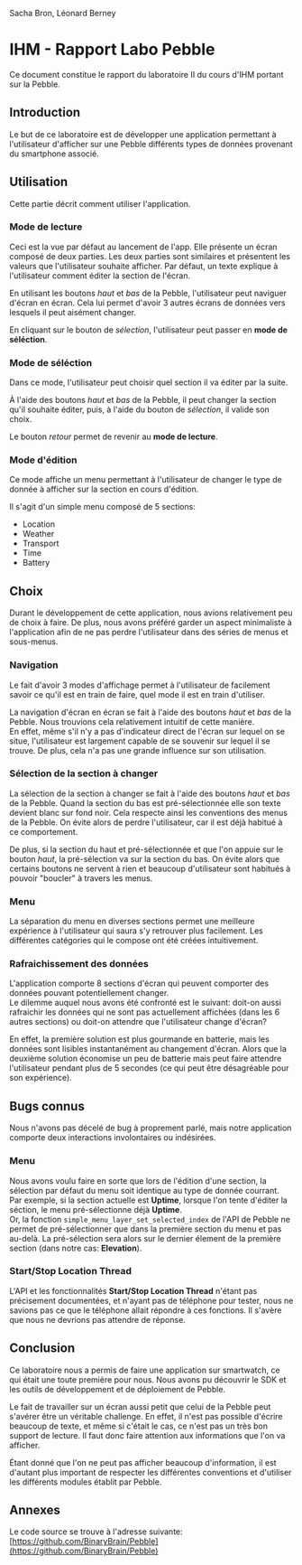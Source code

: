 Sacha Bron, Léonard Berney

IHM - Rapport Labo Pebble
=========================

Ce document constitue le rapport du laboratoire II du cours d'IHM portant sur la Pebble.

Introduction
------------

Le but de ce laboratoire est de développer une application permettant à l'utilisateur d'afficher sur une Pebble différents types de données provenant du smartphone associé.

Utilisation
-----------

Cette partie décrit comment utiliser l'application.

### Mode de lecture

Ceci est la vue par défaut au lancement de l'app. Elle présente un écran composé de deux parties. 
Les deux parties sont similaires et présentent les valeurs que l'utilisateur souhaite afficher.
Par défaut, un texte explique à l'utilisateur comment éditer la section de l'écran.

En utilisant les boutons _haut_ et _bas_ de la Pebble, l'utilisateur peut naviguer d'écran en écran.
Cela lui permet d'avoir 3 autres écrans de données vers lesquels il peut aisément changer.

En cliquant sur le bouton de _sélection_, l'utilisateur peut passer en **mode de séléction**.

### Mode de séléction

Dans ce mode, l'utilisateur peut choisir quel section il va éditer par la suite.

À l'aide des boutons _haut_ et _bas_ de la Pebble, il peut changer la section qu'il souhaite éditer, puis, à l'aide du bouton de _sélection_, il valide son choix.

Le bouton _retour_ permet de revenir au **mode de lecture**. 

### Mode d'édition

Ce mode affiche un menu permettant à l'utilisateur de changer le type de donnée à afficher sur la section en cours d'édition.

Il s'agit d'un simple menu composé de 5 sections:

- Location
- Weather
- Transport
- Time
- Battery

Choix
-----

Durant le développement de cette application, nous avions relativement peu de choix à faire. De plus, nous avons préféré garder un aspect minimaliste à l'application afin de ne pas perdre l'utilisateur dans des séries de menus et sous-menus.

### Navigation

Le fait d'avoir 3 modes d'affichage permet à l'utilisateur de facilement savoir ce qu'il est en train de faire, quel mode il est en train d'utiliser.

La navigation d'écran en écran se fait à l'aide des boutons _haut_ et _bas_ de la Pebble. Nous trouvions cela relativement intuitif de cette manière.  
En effet, même s'il n'y a pas d'indicateur direct de l'écran sur lequel on se situe, l'utilisateur est largement capable de se souvenir sur lequel il se trouve. De plus, cela n'a pas une grande influence sur son utilisation.

### Sélection de la section à changer

La sélection de la section à changer se fait à l'aide des boutons _haut_ et _bas_ de la Pebble. Quand la section du bas est pré-sélectionnée elle son texte devient blanc sur fond noir. Cela respecte ainsi les conventions des menus de la Pebble. On évite alors de perdre l'utilisateur, car il est déjà habitué à ce comportement.

De plus, si la section du haut et pré-sélectionnée et que l'on appuie sur le bouton _haut_, la pré-sélection va sur la section du bas. On évite alors que certains boutons ne servent à rien et beaucoup d'utilisateur sont habitués à pouvoir "boucler" à travers les menus.  

### Menu

La séparation du menu en diverses sections permet une meilleure expérience à l'utilisateur qui saura s'y retrouver plus facilement. Les différentes catégories qui le compose ont été créées intuitivement.

### Rafraichissement des données

L'application comporte 8 sections d'écran qui peuvent comporter des données pouvant potentiellement changer.  
Le dilemme auquel nous avons été confronté est le suivant: doit-on aussi rafraichir les données qui ne sont pas actuellement affichées (dans les 6 autres sections) ou doit-on attendre que l'utilisateur change d'écran?

En effet, la première solution est plus gourmande en batterie, mais les données sont lisibles instantanément au changement d'écran. Alors que la deuxième solution économise un peu de batterie mais peut faire attendre l'utilisateur pendant plus de 5 secondes (ce qui peut être désagréable pour son expérience).

Bugs connus
-----------

Nous n'avons pas décelé de bug à proprement parlé, mais notre application comporte deux interactions involontaires ou indésirées.

### Menu

Nous avons voulu faire en sorte que lors de l'édition d'une section, la sélection par défaut du menu soit identique au type de donnée courrant.  
Par exemple, si la section actuelle est **Uptime**, lorsque l'on tente d'éditer la séction, le menu pré-sélectionne déjà **Uptime**.  
Or, la fonction `simple_menu_layer_set_selected_index` de l'API de Pebble ne permet de pré-sélectionner que dans la première section du menu et pas au-delà.
La pré-sélection sera alors sur le dernier élement de la première section (dans notre cas: **Elevation**).

### Start/Stop Location Thread

L'API et les fonctionnalités **Start/Stop Location Thread** n'étant pas précisement documentées, et n'ayant pas de téléphone pour tester, nous ne savions pas ce que le téléphone allait répondre à ces fonctions. Il s'avère que nous ne devrions pas attendre de réponse.

Conclusion
----------

Ce laboratoire nous a permis de faire une application sur smartwatch, ce qui était une toute première pour nous. Nous avons pu découvrir le SDK et les outils de développement et de déploiement de Pebble.

Le fait de travailler sur un écran aussi petit que celui de la Pebble peut s'avérer être un véritable challenge. En effet, il n'est pas possible d'écrire beaucoup de texte, et même si c'était le cas, ce n'est pas un très bon support de lecture. Il faut donc faire attention aux informations que l'on va afficher.

Étant donné que l'on ne peut pas afficher beaucoup d'information, il est d'autant plus important de respecter les différentes conventions et d'utiliser les différents modules établit par Pebble.

Annexes
-------

Le code source se trouve à l'adresse suivante: [https://github.com/BinaryBrain/Pebble](https://github.com/BinaryBrain/Pebble)
